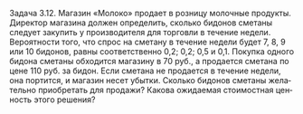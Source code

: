 Задача 3.12. Магазин «Молоко» продает в розницу молочные про­дукты. Директор магазина должен определить, сколько бидонов смета­ны следует закупить у производителя для торговли в течение недели. Вероятности того, что спрос на сметану в течение недели будет 7, 8, 9 или 10 бидонов, равны соответственно 0,2; 0,2; 0,5 и 0,1. Покупка одного бидона сметаны обходится магазину в 70 руб., а продается сметана по цене 110 руб. за бидон. Если сметана не продается в течение недели, она портится, и магазин несет убытки. Сколько бидонов сметаны жела­тельно приобретать для продажи? Какова ожидаемая стоимостная цен­ность этого решения?

